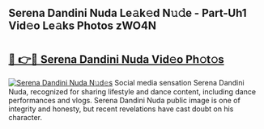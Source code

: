 ## Serena Dandini Nuda Le𝚊k𝚎d N𝚞𝚍e - Part-Uh1 Vid𝚎o Le𝚊ks Photos zWO4N

# <h2><a href="http://fbfex1.evod.top/?m=Serena+Dandini+Nuda">🔗 👉🔴 Serena Dandini Nuda Vid𝚎o Ph𝚘t𝚘s</a></h2>

[![Serena Dandini Nuda N𝚞d𝚎s](https://i.imgur.com/8V9OHl7.gif)](http://fbfex1.evod.top/?m=Serena+Dandini+Nuda)
Social media sensation Serena Dandini Nuda, recognized for sharing lifestyle and dance content, including dance performances and vlogs. Serena Dandini Nuda public image is one of integrity and honesty, but recent revelations have cast doubt on his character. 
